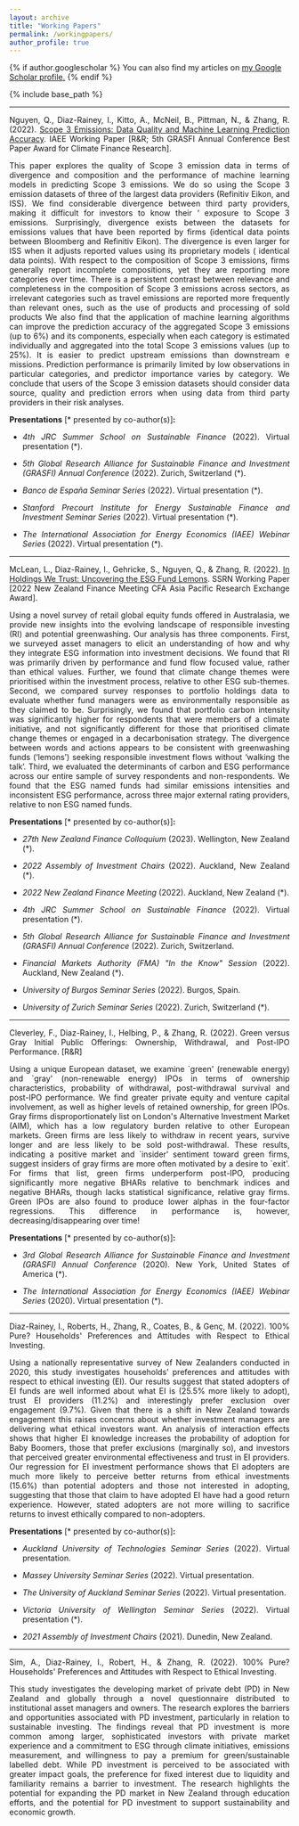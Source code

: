 ```yaml
---
layout: archive
title: "Working Papers"
permalink: /workingpapers/
author_profile: true
---
```



{% if author.googlescholar %}
  You can also find my articles on <u><a href="{{author.googlescholar}}">my Google Scholar profile</a>.</u>
{% endif %}

{% include base_path %}

____________________________________________________________________________________________________________________________________________________________________
<p style='text-align: justify;'>Nguyen, Q., Diaz-Rainey, I., Kitto, A., McNeil, B., Pittman, N., & Zhang, R. (2022). <a href="https://papers.ssrn.com/sol3/papers.cfm?abstract_id=4191648">Scope 3 Emissions: Data Quality and Machine Learning Prediction Accuracy</a>. IAEE Working Paper [R&R; 5th GRASFI Annual Conference Best Paper Award for Climate Finance Research].</p>

<p style='text-align: justify;'>This paper explores the quality of Scope 3 emission data in terms of divergence and composition and the performance of machine learning models in predicting Scope 3 emissions. We do so using the Scope 3 emission datasets of three of the largest data providers (Refinitiv Eikon, and ISS). We find considerable divergence between third party providers, making it difficult for investors to know their ‘ exposure to Scope 3 emissions. Surprisingly, divergence exists between the datasets for emissions values that have been reported by firms (identical data points between Bloomberg and Refinitiv Eikon). The divergence is even larger for ISS when it adjusts reported values using its proprietary models ( identical data points). With respect to the composition of Scope 3 emissions, firms generally report incomplete compositions, yet they are reporting more categories over time. There is a persistent contrast between relevance and completeness in the composition of Scope 3 emissions across sectors, as irrelevant categories such as travel emissions are reported more frequently than relevant ones, such as the use of products and processing of sold products We also find that the application of machine learning algorithms can improve the prediction accuracy of the aggregated Scope 3 emissions (up to 6%) and its components, especially when each category is estimated individually and aggregated into the total Scope 3 emissions values (up to 25%). It is easier to predict upstream emissions than downstream e missions. Prediction performance is primarily limited by low observations in particular categories, and predictor importance varies by category. We conclude that users of the Scope 3 emission datasets should consider data source, quality and prediction errors when using data from third party providers in their risk analyses.</p>

**Presentations** [\* presented by co-author(s)]**:**
- <p style='text-align: justify;'><i>4th JRC Summer School on Sustainable Finance</i> (2022). Virtual presentation (*).</p>
- <p style='text-align: justify;'><i>5th Global Research Alliance for Sustainable Finance and Investment (GRASFI) Annual Conference</i> (2022). Zurich, Switzerland (*).</p>
- <p style='text-align: justify;'><i>Banco de España Seminar Series</i> (2022). Virtual presentation (*).</p>
- <p style='text-align: justify;'><i>Stanford Precourt Institute for Energy Sustainable Finance and Investment Seminar Series</i> (2022). Virtual presentation (*).</p>
- <p style='text-align: justify;'><i>The International Association for Energy Economics (IAEE) Webinar Series</i> (2022). Virtual presentation (*).</p>

____________________________________________________________________________________________________________________________________________________________________
<p style='text-align: justify;'>McLean, L., Diaz-Rainey, I., Gehricke, S., Nguyen, Q., & Zhang, R. (2022). <a href="https://papers.ssrn.com/sol3/papers.cfm?abstract_id=4050964">In Holdings We Trust: Uncovering the ESG Fund Lemons</a>. SSRN Working Paper [2022 New Zealand Finance Meeting CFA Asia Pacific Research Exchange Award].</p>

<p style='text-align: justify;'>Using a novel survey of retail global equity funds offered in Australasia, we provide new insights into the evolving landscape of responsible investing (RI) and potential greenwashing. Our analysis has three components. First, we surveyed asset managers to elicit an understanding of how and why they integrate ESG information into investment decisions. We found that RI was primarily driven by performance and fund flow focused value, rather than ethical values. Further, we found that climate change themes were prioritised within the investment process, relative to other ESG sub-themes. Second, we compared survey responses to portfolio holdings data to evaluate whether fund managers were as environmentally responsible as they claimed to be. Surprisingly, we found that portfolio carbon intensity was significantly higher for respondents that were members of a climate initiative, and not significantly different for those that prioritised climate change themes or engaged in a decarbonisation strategy. The divergence between words and actions appears to be consistent with greenwashing funds (‘lemons’) seeking responsible investment flows without ‘walking the talk’. Third, we evaluated the determinants of carbon and ESG performance across our entire sample of survey respondents and non-respondents. We found that the ESG named funds had similar emissions intensities and inconsistent ESG performance, across three major external rating providers, relative to non ESG named funds.</p>

**Presentations** [\* presented by co-author(s)]**:**
- <p style='text-align: justify;'><i>27th New Zealand Finance Colloquium</i> (2023). Wellington, New Zealand (*).</p>
- <p style='text-align: justify;'><i>2022 Assembly of Investment Chairs</i> (2022). Auckland, New Zealand (*).</p>
- <p style='text-align: justify;'><i>2022 New Zealand Finance Meeting</i> (2022). Auckland, New Zealand (*).</p>
- <p style='text-align: justify;'><i>4th JRC Summer School on Sustainable Finance</i> (2022). Virtual presentation (*).</p>
- <p style='text-align: justify;'><i>5th Global Research Alliance for Sustainable Finance and Investment (GRASFI) Annual Conference</i> (2022). Zurich, Switzerland.</p>
- <p style='text-align: justify;'><i>Financial Markets Authority (FMA) "In the Know" Session</i> (2022). Auckland, New Zealand (*).</p>
- <p style='text-align: justify;'><i>University of Burgos Seminar Series</i> (2022). Burgos, Spain.</p>
- <p style='text-align: justify;'><i>University of Zurich Seminar Series</i> (2022). Zurich, Switzerland (*).</p>

____________________________________________________________________________________________________________________________________________________________________
<p style='text-align: justify;'>Cleverley, F., Diaz-Rainey, I., Helbing, P., & Zhang, R. (2022). Green versus Gray Initial Public Offerings: Ownership, Withdrawal, and Post-IPO Performance. [R&R]</p>

<p style='text-align: justify;'>Using a unique European dataset, we examine `green' (renewable energy) and `gray' (non-renewable energy) IPOs in terms of ownership characteristics, probability of withdrawal, post-withdrawal survival and post-IPO performance. We find greater private equity and venture capital involvement, as well as higher levels of retained ownership, for green IPOs. Gray firms disproportionately list on London's Alternative Investment Market (AIM), which has a low regulatory burden relative to other European markets. Green firms are less likely to withdraw in recent years, survive longer and are less likely to be sold post-withdrawal. These results, indicating a positive market and `insider' sentiment toward green firms, suggest insiders of gray firms are more often motivated by a desire to `exit'. For firms that list, green firms underperform post-IPO, producing significantly more negative BHARs relative to benchmark indices and negative BHARs, though lacks statistical significance, relative gray firms. Green IPOs are also found to produce lower alphas in the four-factor regressions. This difference in performance is, however, decreasing/disappearing over time!</p>

**Presentations** [\* presented by co-author(s)]**:**
- <p style='text-align: justify;'><i>3rd Global Research Alliance for Sustainable Finance and Investment (GRASFI) Annual Conference</i> (2020). New York, United States of America (*).</p>
- <p style='text-align: justify;'><i>The International Association for Energy Economics (IAEE) Webinar Series</i> (2020). Virtual presentation (*).</p>

____________________________________________________________________________________________________________________________________________________________________
<p style='text-align: justify;'>Diaz-Rainey, I., Roberts, H., Zhang, R., Coates, B., & Genç, M. (2022). 100% Pure? Households' Preferences and Attitudes with Respect to Ethical Investing.</p>

<p style='text-align: justify;'>Using a nationally representative survey of New Zealanders conducted in 2020, this study investigates households’ preferences and attitudes with respect to ethical investing (EI). Our results suggest that stated adopters of EI funds are well informed about what EI is (25.5% more likely to adopt), trust EI providers (11.2%) and interestingly prefer exclusion over engagement (9.7%). Given that there is a shift in New Zealand towards engagement this raises concerns about whether investment managers are delivering what ethical investors want. An analysis of interaction effects shows that higher EI knowledge increases the probability of adoption for Baby Boomers, those that prefer exclusions (marginally so), and investors that perceived greater environmental effectiveness and trust in EI providers. Our regression for EI investment performance shows that EI adopters are much more likely to perceive better returns from ethical investments (15.6%) than potential adopters and those not interested in adopting, suggesting that those that claim to have adopted EI have had a good return experience. However, stated adopters are not more willing to sacrifice returns to invest ethically compared to non-adopters.</p>

**Presentations** [\* presented by co-author(s)]**:**
- <p style='text-align: justify;'><i>Auckland University of Technologies Seminar Series</i> (2022). Virtual presentation.</p>
- <p style='text-align: justify;'><i>Massey University Seminar Series</i> (2022). Virtual presentation.</p>
- <p style='text-align: justify;'><i>The University of Auckland Seminar Series</i> (2022). Virtual presentation.</p>
- <p style='text-align: justify;'><i>Victoria University of Wellington Seminar Series</i> (2022). Virtual presentation (*).</p>
- <p style='text-align: justify;'><i>2021 Assembly of Investment Chairs</i> (2021). Dunedin, New Zealand.</p>

____________________________________________________________________________________________________________________________________________________________________
<p style='text-align: justify;'>Sim, A., Diaz-Rainey, I., Robert, H., & Zhang, R. (2022). 100% Pure? Households' Preferences and Attitudes with Respect to Ethical Investing.</p>

<p style='text-align: justify;'>This study investigates the developing market of private debt (PD) in New Zealand and globally through a novel questionnaire distributed to institutional asset managers and owners. The research explores the barriers and opportunities associated with PD investment, particularly in relation to sustainable investing. The findings reveal that PD investment is more common among larger, sophisticated investors with private market experience and a commitment to ESG through climate initiatives, emissions measurement, and willingness to pay a premium for green/sustainable labelled debt. While PD investment is perceived to be associated with greater impact goals, the preference for fixed interest due to liquidity and familiarity remains a barrier to investment. The research highlights the potential for expanding the PD market in New Zealand through education efforts, and the potential for PD investment to support sustainability and economic growth.</p>
